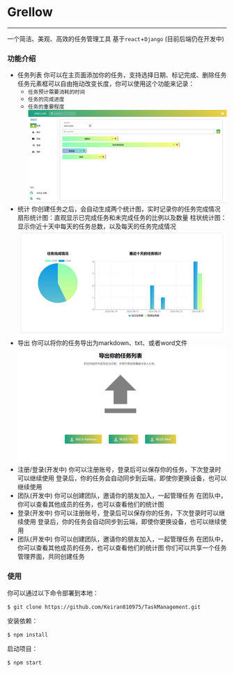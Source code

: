 # Grellow 
---
一个简洁、美观、高效的任务管理工具 
基于`react`+`Django`
(目前后端仍在开发中)


### 功能介绍

- 任务列表
    你可以在主页面添加你的任务，支持选择日期、标记完成、删除任务
    任务元素框可以自由拖动改变长度，你可以使用这个功能来记录：
    - `任务预计需要消耗的时间`
    - `任务的完成进度`
    - `任务的重要程度`
![加载失败](https://github.com/Keiran810975/taskim/blob/main/1.png?raw=true)
- 统计
    你创建任务之后，会自动生成两个统计图，实时记录你的任务完成情况
    扇形统计图：直观显示已完成任务和未完成任务的比例以及数量
    柱状统计图：显示你近十天中每天的任务总数，以及每天的任务完成情况
![加载失败](https://github.com/Keiran810975/taskim/blob/main/2.png?raw=true)
- 导出
    你可以将你的任务导出为markdown、txt、或者word文件
![加载失败](https://github.com/Keiran810975/taskim/blob/main/3.png?raw=true)
- 注册/登录(开发中)
    你可以注册账号，登录后可以保存你的任务，下次登录时可以继续使用
    登录后，你的任务会自动同步到云端，即使你更换设备，也可以继续使用
- 团队(开发中)
    你可以创建团队，邀请你的朋友加入，一起管理任务
    在团队中，你可以查看其他成员的任务，也可以查看他们的统计图
- 登录(开发中)
    你可以注册账号，登录后可以保存你的任务，下次登录时可以继续使用
    登录后，你的任务会自动同步到云端，即使你更换设备，也可以继续使用
- 团队(开发中)
    你可以创建团队，邀请你的朋友加入，一起管理任务
    在团队中，你可以查看其他成员的任务，也可以查看他们的统计图
    你们可以共享一个任务管理界面，共同创建任务


### 使用 

你可以通过以下命令部署到本地：

```
$ git clone https://github.com/Keiran810975/TaskManagement.git
```
安装依赖：
```
$ npm install
```

启动项目：

```
$ npm start
```

